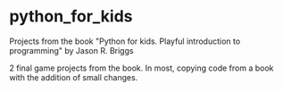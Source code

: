 # python_for_kids
Projects from the book "Python for kids. Playful introduction to programming" by Jason R. Briggs

2 final game projects from the book.
In most, copying code from a book with the addition of small changes.
